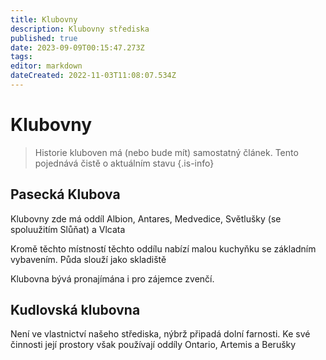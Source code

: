 ```yaml
---
title: Klubovny
description: Klubovny střediska
published: true
date: 2023-09-09T00:15:47.273Z
tags: 
editor: markdown
dateCreated: 2022-11-03T11:08:07.534Z
---
```


# Klubovny

> Historie kluboven má (nebo bude mít) samostatný článek. Tento pojednává čistě o aktuálním stavu
{.is-info}

## Pasecká Klubova
Klubovny zde má oddíl Albion, Antares, Medvedice, Světlušky (se spoluužitím Slůňat) a Vlcata

Kromě těchto místností těchto oddílu nabízí malou kuchyňku se základním vybavením.
Půda slouží jako skladiště

Klubovna bývá pronajímána i pro zájemce zvenčí. 

## Kudlovská klubovna
Není ve vlastnictví našeho střediska, nýbrž připadá dolní farnosti. Ke své činnosti její prostory však používají oddíly Ontario, Artemis a Berušky
